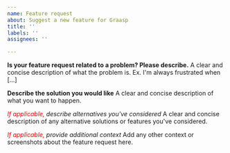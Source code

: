 ```yaml
---
name: Feature request
about: Suggest a new feature for Graasp
title: ''
labels: ''
assignees: ''

---
```


**Is your feature request related to a problem? Please describe.**
A clear and concise description of what the problem is. Ex. I'm always frustrated when [...]

**Describe the solution you would like**
A clear and concise description of what you want to happen.

*<span style="color: red;">If applicable,</span> describe alternatives you've considered*
A clear and concise description of any alternative solutions or features you've considered.

*<span style="color: red;">If applicable,</span> provide additional context*
Add any other context or screenshots about the feature request here.
